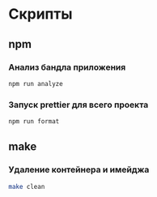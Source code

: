 # Скрипты

## npm

### Анализ бандла приложения

```bash
npm run analyze
```

### Запуск prettier для всего проекта

```bash
npm run format
```

## make

### Удаление контейнера и имейджа

```bash
make clean
```
